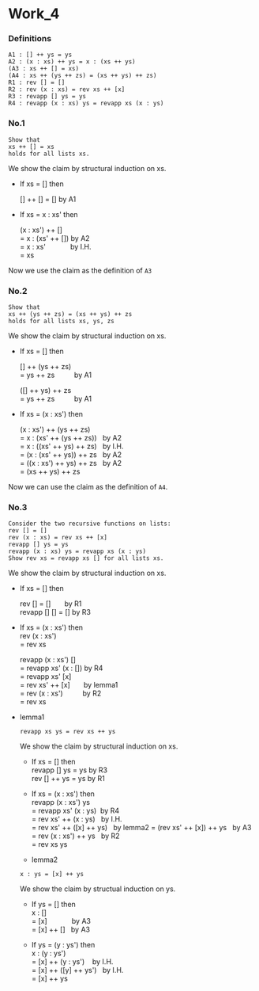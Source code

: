 # Work_4

### Definitions

```
A1 : [] ++ ys = ys
A2 : (x : xs) ++ ys = x : (xs ++ ys)
(A3 : xs ++ [] = xs)
(A4 : xs ++ (ys ++ zs) = (xs ++ ys) ++ zs)
R1 : rev [] = []
R2 : rev (x : xs) = rev xs ++ [x]
R3 : revapp [] ys = ys
R4 : revapp (x : xs) ys = revapp xs (x : ys)
```

### No.1

```
Show that
xs ++ [] = xs
holds for all lists xs.
```

We show the claim by structural induction on xs.

- If xs = [] then

  [] ++ [] = [] by A1

- If xs = x : xs' then

  (x : xs') ++ []  
  = x : (xs' ++ []) by A2  
  = x : xs' &emsp;&emsp;&emsp; by I.H.  
  = xs  
  
Now we use the claim as the definition of `A3`

### No.2

```
Show that
xs ++ (ys ++ zs) = (xs ++ ys) ++ zs
holds for all lists xs, ys, zs
```

We show the claim by structural induction on xs.

- If xs = [] then

  [] ++ (ys ++ zs)  
  = ys ++ zs &emsp;&emsp;&nbsp; by A1  
  
  ([] ++ ys) ++ zs  
  = ys ++ zs &emsp;&emsp;&nbsp; by A1

- If xs = (x : xs') then

  (x : xs') ++ (ys ++ zs)  
  = x : (xs' ++ (ys ++ zs)) &nbsp;&nbsp;by A2  
  = x : ((xs' ++ ys) ++ zs) &nbsp;&nbsp;by I.H.  
  = (x : (xs' ++ ys)) ++ zs &nbsp;&nbsp;by A2  
  = ((x : xs') ++ ys) ++ zs &nbsp;&nbsp;by A2  
  = (xs ++ ys) ++ zs  
  
Now we can use the claim as the definition of `A4`.

### No.3

```
Consider the two recursive functions on lists:
rev [] = []
rev (x : xs) = rev xs ++ [x]
revapp [] ys = ys
revapp (x : xs) ys = revapp xs (x : ys)
Show rev xs = revapp xs [] for all lists xs.
```

We show the claim by structural induction on xs.

- If xs = [] then

  rev [] = [] &nbsp;&nbsp;&nbsp;&nbsp;&nbsp;&nbsp;by R1  
  revapp [] [] = [] by R3

- If xs = (x : xs') then  
  rev (x : xs')  
  = rev xs

  revapp (x : xs') []  
  = revapp xs' (x : []) by R4  
  = revapp xs' [x]  
  = rev xs' ++ [x] &nbsp;&nbsp;&nbsp;&nbsp;&nbsp; by lemma1  
  = rev (x : xs') &emsp;&emsp;&nbsp; by R2  
  = rev xs

- lemma1

  ```
  revapp xs ys = rev xs ++ ys
  ```

  We show the claim by structural induction on xs.

  - If xs = [] then  
    revapp [] ys = ys by R3  
    rev [] ++ ys = ys by R1
    
  - If xs = (x : xs') then  
    revapp (x : xs') ys  
    = revapp xs' (x : ys) &nbsp;by R4  
    = rev xs' ++ (x : ys) &nbsp; by I.H.  
    = rev xs' ++ ([x] ++ ys)  &nbsp; by lemma2
    = (rev xs' ++ [x]) ++ ys &nbsp; by A3  
    = rev (x : xs') ++ ys &nbsp; by R2  
    = rev xs ys

  - lemma2
  
  ```
  x : ys = [x] ++ ys
  ```
  
  We show the claim by structual induction on ys.
  
  - If ys = [] then  
    x : []  
    = [x] &emsp;&emsp;&emsp; by A3  
    = [x] ++ [] &nbsp; by A3  
  
  - If ys = (y : ys') then  
    x : (y : ys')  
    = [x] ++ (y : ys') &nbsp;&nbsp; by I.H.  
    = [x] ++ ([y] ++ ys') &nbsp; by I.H.  
    = [x] ++ ys
